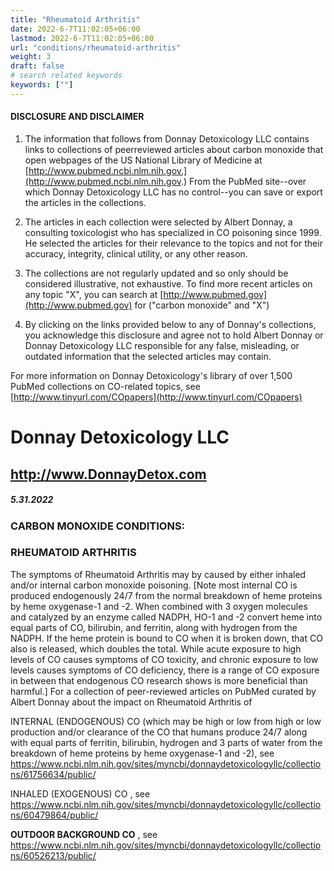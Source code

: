 ```yaml
---
title: "Rheumatoid Arthritis"
date: 2022-6-7T11:02:05+06:00
lastmod: 2022-6-7T11:02:05+06:00
url: "conditions/rheumatoid-arthritis"
weight: 3
draft: false
# search related keywords
keywords: [""]
---
```


#### DISCLOSURE AND DISCLAIMER 

1) The information that follows from Donnay Detoxicology LLC contains links to collections of peerreviewed articles about carbon monoxide that open webpages of the US National Library of Medicine at [http://www.pubmed.ncbi.nlm.nih.gov.](http://www.pubmed.ncbi.nlm.nih.gov.) From the PubMed site--over which Donnay Detoxicology LLC has no control--you can save or export the articles in the collections. 

2) The articles in each collection were selected by Albert Donnay, a consulting toxicologist who has specialized in CO poisoning since 1999. He selected the articles for their relevance to the topics and not for their accuracy, integrity, clinical utility, or any other reason. 

3) The collections are not regularly updated and so only should be considered illustrative, not exhaustive. To find more recent articles on any topic "X", you can search at [http://www.pubmed.gov](http://www.pubmed.gov) for ("carbon monoxide" and "X") 

4) By clicking on the links provided below to any of Donnay's collections, you acknowledge this disclosure and agree not to hold Albert Donnay or Donnay Detoxicology LLC responsible for any false, misleading, or outdated information that the selected articles may contain. 

For more information on Donnay Detoxicology's library of over 1,500 PubMed collections on CO-related topics, see [http://www.tinyurl.com/COpapers](http://www.tinyurl.com/COpapers) 


# Donnay Detoxicology LLC 

## http://www.DonnayDetox.com 

##### 5.31.2022 

### CARBON MONOXIDE CONDITIONS: 

### RHEUMATOID ARTHRITIS 

 The symptoms of Rheumatoid Arthritis may by caused by either inhaled and/or internal carbon monoxide poisoning. [Note most internal CO is produced endogenously 24/7 from the normal breakdown of heme proteins by heme oxygenase-1 and -2. When combined with 3 oxygen molecules and catalyzed by an enzyme called NADPH, HO-1 and -2 convert heme into equal parts of CO, bilirubin, and ferritin, along with hydrogen from the NADPH. If the heme protein is bound to CO when it is broken down, that CO also is released, which doubles the total. While acute exposure to high levels of CO causes symptoms of CO toxicity, and chronic exposure to low levels causes symptoms of CO deficiency, there is a range of CO exposure in between that endogenous CO research shows is more beneficial than harmful.] For a collection of peer-reviewed articles on PubMed curated by Albert Donnay about the impact on Rheumatoid Arthritis of 

 INTERNAL (ENDOGENOUS) CO (which may be high or low from high or low production and/or clearance of the CO that humans produce 24/7 along with equal parts of ferritin, bilirubin, hydrogen and 3 parts of water from the breakdown of heme proteins by heme oxygenase-1 and -2), see https://www.ncbi.nlm.nih.gov/sites/myncbi/donnaydetoxicologyllc/collections/61756634/public/ 

 INHALED (EXOGENOUS) CO , see https://www.ncbi.nlm.nih.gov/sites/myncbi/donnaydetoxicologyllc/collections/60479864/public/ 

**OUTDOOR BACKGROUND CO** , see https://www.ncbi.nlm.nih.gov/sites/myncbi/donnaydetoxicologyllc/collections/60526213/public/ 


